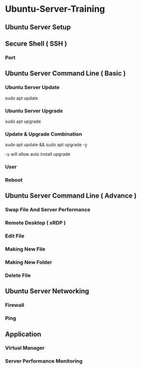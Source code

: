 # Ubuntu-Server-Training


## Ubuntu Server Setup


## Secure Shell ( SSH )
### Port

## Ubuntu Server Command Line ( Basic )
### Ubuntu Server Update
sudo apt update
### Ubuntu Server Upgrade
sudo apt upgrade
### Update & Upgrade Combination
sudo apt update && sudo apt upgrade -y

-y will allow auto install upgrade
### User
### Reboot

## Ubuntu Server Command Line ( Advance )
### Swap File And Server Performance
### Remote Desktop ( xRDP )
### Edit File
### Making New File
### Making New Folder
### Delete File

## Ubuntu Server Networking
### Firewall
### Ping

## Application
### Virtual Manager
### Server Performance Monitoring
